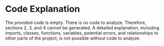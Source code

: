 # Code Explanation

The provided code is empty.  There is no code to analyze.  Therefore, sections 2, 3, and 4 cannot be generated.  A detailed explanation, including imports, classes, functions, variables, potential errors, and relationships to other parts of the project, is not possible without code to analyze.